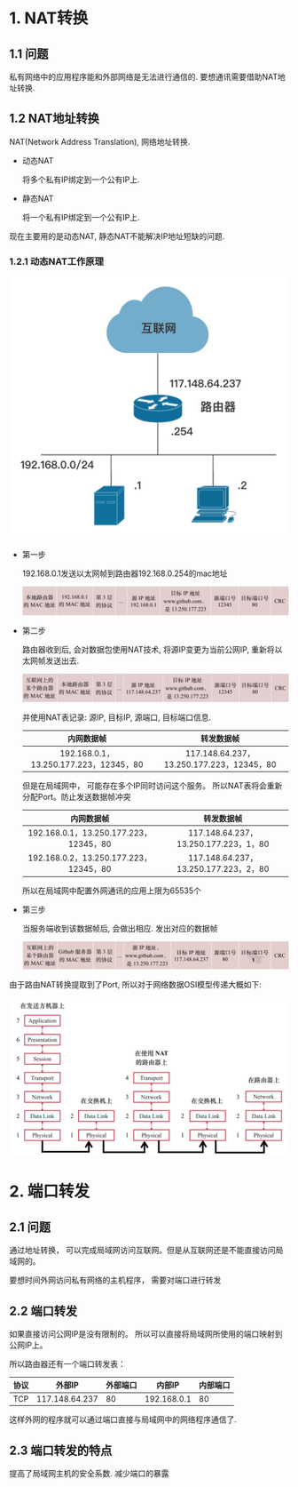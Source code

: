 # 1. NAT转换

## 1.1 问题

私有网络中的应用程序能和外部网络是无法进行通信的. 要想通讯需要借助NAT地址转换.

## 1.2 NAT地址转换

NAT(Network Address Translation), 网络地址转换.

* 动态NAT

  将多个私有IP绑定到一个公有IP上. 

* 静态NAT

  将一个私有IP绑定到一个公有IP上.

现在主要用的是动态NAT, 静态NAT不能解决IP地址短缺的问题.

### 1.2.1 动态NAT工作原理

![图片描述](.image/05-NAT%E8%BD%AC%E6%8D%A2/5e532e760001f9d510901022.png)

* 第一步

  192.168.0.1发送以太网帧到路由器192.168.0.254的mac地址

  ![图片描述](.image/05-NAT%E8%BD%AC%E6%8D%A2/5e55f04f000151a217280190.png)

  

* 第二步

  路由器收到后, 会对数据包使用NAT技术, 将源IP变更为当前公网IP, 重新将以太网帧发送出去.

  ![图片描述](.image/05-NAT%E8%BD%AC%E6%8D%A2/5e55f056000158d317230183.png)

  并使用NAT表记录: 源IP, 目标IP, 源端口, 目标端口信息.

  |               内网数据帧               |                转发数据帧                 |
  | :------------------------------------: | :---------------------------------------: |
  | 192.168.0.1，13.250.177.223，12345，80 | 117.148.64.237，13.250.177.223，12345，80 |

  但是在局域网中， 可能存在多个IP同时访问这个服务。 所以NAT表将会重新分配Port。防止发送数据帧冲突

  |               内网数据帧               |              转发数据帧               |
  | :------------------------------------: | :-----------------------------------: |
  | 192.168.0.1，13.250.177.223，12345，80 | 117.148.64.237，13.250.177.223，1，80 |
  | 192.168.0.2，13.250.177.223，12345，80 | 117.148.64.237，13.250.177.223，2，80 |

  所以在局域网中配置外网通讯的应用上限为65535个

* 第三步

  当服务端收到该数据帧后, 会做出相应. 发出对应的数据帧

  ![image-20200516161106234](.image/05-NAT%E8%BD%AC%E6%8D%A2/image-20200516161106234.png)

由于路由NAT转换提取到了Port, 所以对于网络数据OSI模型传递大概如下:

![图片描述](.image/05-NAT%E8%BD%AC%E6%8D%A2/5e5f5889000175aa24121368.png)

# 2. 端口转发

## 2.1 问题

通过地址转换， 可以完成局域网访问互联网。但是从互联网还是不能直接访问局域网的。

要想时间外网访问私有网络的主机程序， 需要对端口进行转发

## 2.2 端口转发

如果直接访问公网IP是没有限制的。 所以可以直接将局域网所使用的端口映射到公网IP上。

所以路由器还有一个端口转发表：

| 协议 | 外部IP         | 外部端口 | 内部IP      | 内部端口 |
| ---- | -------------- | -------- | ----------- | -------- |
| TCP  | 117.148.64.237 | 80       | 192.168.0.1 | 80       |

这样外网的程序就可以通过端口直接与局域网中的网络程序通信了.

## 2.3 端口转发的特点

提高了局域网主机的安全系数. 减少端口的暴露

